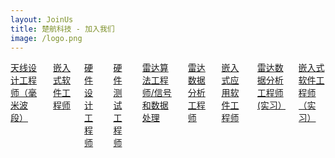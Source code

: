 ```yaml
---
layout: JoinUs
title: 楚航科技 - 加入我们
image: /logo.png
---
```


<div class="columns is-gapless is-multiline">
 <!-- begin content -->

 <div class="column is-one-third">
   <a href="/join-us/position-1.html">
     <imagelink>
       天线设计工程师（毫米波段）
       <template v-slot:image>
岗位职责：
1. 根据项目需求，辅助射频工作组完成毫米波段片上天线仿真测试验证相关工作；
2. 根据算法要求，完成毫米波片上天线阵列的排布优化及仿真；
3. 射频前端相关芯片的评估，测试和性能验证。
         <a class="more" href="/join-us/position-1.html">详细内容</a>
       </template>
     </imagelink>
   </a>
 </div>

 <div class="column is-one-third">
   <a href="/join-us/position-2.html">
     <imagelink>
       嵌入式软件工程师
       <template v-slot:image>
      岗位职责：
1. 根据项目需求，在MCU/SoC上使用C 语言进行软件开发；
2. 负责底层驱动的开发和调试等相关工作；
3. 具备良好的文档能力，能够按照要求编写软件开发文档
         <a class="more" href="/join-us/position-2.html">详细内容</a>
       </template>
     </imagelink>
   </a>
 </div>

 <div class="column is-one-third">
   <a href="/join-us/position-3.html">
     <imagelink>
     硬件设计工程师
       <template v-slot:image>
    岗位职责：
1. 参与公司产品的方案设计及器件选型；
2. 负责硬件原理图设计与计划制定，PCB Layout设计以及改进；
3. 负责BOM表制作及完善；
4. 负责产品技术资料的整理和归档工作；
5. 协助产线上量产测试。
         <a class="more" href="/join-us/position-3.html">详细内容</a>
       </template>
     </imagelink>
   </a>
 </div>

 <div class="column is-one-third">
   <a href="/join-us/position-4.html">
     <imagelink>
      硬件测试工程师
       <template v-slot:image>
    岗位职责：
1.制定测试方案，设计硬件测试用例，组织/执行硬件测试；
2.帮助研发人员进行硬件测试定位并协助解决；
3.跟踪分析测试情况，解决测试过程遇到的问题；
4.建立、维护测试工作的相关文档。
         <a class="more" href="/join-us/position-4.html">详细内容</a>
       </template>
     </imagelink>
   </a>
 </div>

 <div class="column is-one-third">
   <a href="/join-us/position-5.html">
     <imagelink>
       雷达算法工程师/信号和数据处理
       <template v-slot:image>
    岗位职责：
1.负责汽车雷达大量路试数据的分析和后处理；
2.撰写相应的报告文档。
         <a class="more" href="/join-us/position-5.html">详细内容</a>
       </template>
     </imagelink>
   </a>
 </div>

 <div class="column is-one-third">
   <a href="/join-us/position-6.html">
     <imagelink>
     雷达数据分析工程师
       <template v-slot:image>
    岗位职责:
1.从事汽车雷达开发过程中RAWDATA数据和点迹数据的分析;
2.能根据算法工程师需求编写算法工具，协助进行算法的开发;
3.在雷达算法开发过程中协助算法工程师进行算法验证;
4.与项目团队保持良好沟通,对项目组和系统组的工作提供必要的支持;
         <a class="more" href="/join-us/position-6.html">详细内容</a>
       </template>
     </imagelink>
   </a>
 </div>

 <div class="column is-one-third">
   <a href="/join-us/position-7.html">
     <imagelink>
     嵌入式应用软件工程师
       <template v-slot:image>
    岗位职责:
1 从事汽车电子模块的嵌入式软件开发;
2.能正确分析系统需求,根据算法架构实现软件模块和子系统;
3.在产品生命周期内对软件模块和子系统进行调试、测试、维护和故障排除;
4.参与软件设计和代码实现的评审;
5.与项目团队保持良好沟通,对项目组和系统组的工作提供必要的支持;
         <a class="more" href="/join-us/position-7.html">详细内容</a>
       </template>
     </imagelink>
   </a>
 </div>

 <div class="column is-one-third">
   <a href="/join-us/position-8.html">
     <imagelink>
     雷达数据分析工程师(实习）
       <template v-slot:image>
    岗位职责:
1.在汽车雷达算法开发过程中协助进行RAWDATA数据和点迹数据的分析;
2.在雷达算法开发过程中协助算法工程师进行算法验证;
         <a class="more" href="/join-us/position-8.html">详细内容</a>
       </template>
     </imagelink>
   </a>
 </div>

 <div class="column is-one-third">
   <a href="/join-us/position-9.html">
     <imagelink>
     嵌入式软件工程师（实习）
       <template v-slot:image>
    岗位职责：
1.根据项目需求，在MCU/SoC上使用C 语言进行软件开发；
2.负责底层驱动的开发和调试等相关工作；
3.具备良好的文档能力，能够按照要求编写软件开发文档
         <a class="more" href="/join-us/position-9.html">详细内容</a>
       </template>
     </IMAGELINK>
   </A>
 </DIV>

 <!-- END CONTENT -->
</div>
